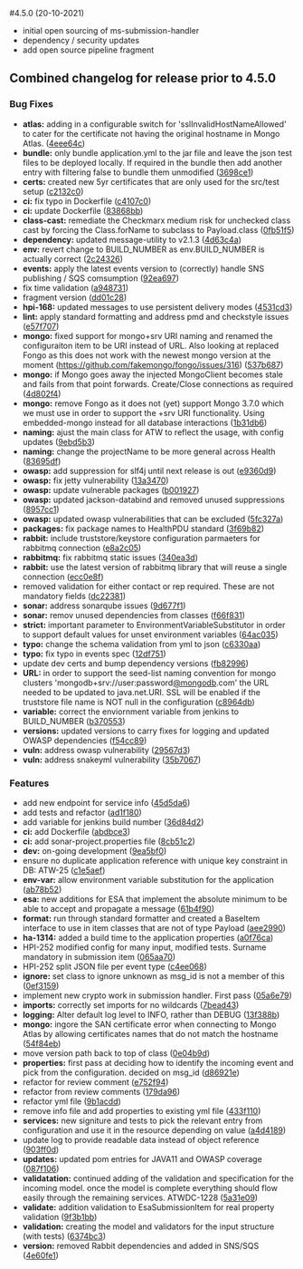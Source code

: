 #4.5.0 (20-10-2021)

* initial open sourcing of ms-submission-handler
* dependency / security updates
* add open source pipeline fragment

## Combined changelog for release prior to 4.5.0

### Bug Fixes

* **atlas:** adding in a configurable switch for 'sslInvalidHostNameAllowed' to cater for the certificate not having the original hostname in Mongo Atlas. ([4eee64c](https://gitlab.com/dwp/health/shared-components/components/ms-submission-handler/commit/4eee64c))
* **bundle:** only bundle application.yml to the jar file and leave the json test files to be deployed locally.  If required in the bundle then add another entry with filtering false to bundle them unmodified ([3698ce1](https://gitlab.com/dwp/health/shared-components/components/ms-submission-handler/commit/3698ce1))
* **certs:** created new 5yr certificates that are only used for the src/test setup ([c2132c0](https://gitlab.com/dwp/health/shared-components/components/ms-submission-handler/commit/c2132c0))
* **ci:** fix typo in Dockerfile ([c4107c0](https://gitlab.com/dwp/health/shared-components/components/ms-submission-handler/commit/c4107c0))
* **ci:** update Dockerfile ([83868bb](https://gitlab.com/dwp/health/shared-components/components/ms-submission-handler/commit/83868bb))
* **class-cast:** remediate the Checkmarx medium risk for unchecked class cast by forcing the Class.forName to subclass to Payload.class ([0fb51f5](https://gitlab.com/dwp/health/shared-components/components/ms-submission-handler/commit/0fb51f5))
* **dependency:** updated message-utility to v2.1.3 ([4d63c4a](https://gitlab.com/dwp/health/shared-components/components/ms-submission-handler/commit/4d63c4a))
* **env:** revert change to BUILD_NUMBER as env.BUILD_NUMBER is actually correct ([2c24326](https://gitlab.com/dwp/health/shared-components/components/ms-submission-handler/commit/2c24326))
* **events:** apply the latest events version to (correctly) handle SNS publishing / SQS comsumption ([92ea697](https://gitlab.com/dwp/health/shared-components/components/ms-submission-handler/commit/92ea697))
* fix time validation ([a948731](https://gitlab.com/dwp/health/shared-components/components/ms-submission-handler/commit/a948731))
* fragment version ([dd01c28](https://gitlab.com/dwp/health/shared-components/components/ms-submission-handler/commit/dd01c28))
* **hpi-168:** updated messages to use persistent delivery modes ([4531cd3](https://gitlab.com/dwp/health/shared-components/components/ms-submission-handler/commit/4531cd3))
* **lint:** apply standard formatting and address pmd and checkstyle issues ([e57f707](https://gitlab.com/dwp/health/shared-components/components/ms-submission-handler/commit/e57f707))
* **mongo:**  fixed support for mongo+srv URI naming and renamed the configuraiton item to be URI instead of URL.  Also looking at replaced Fongo as this does not work with the newest mongo version at the moment (https://github.com/fakemongo/fongo/issues/316) ([537b687](https://gitlab.com/dwp/health/shared-components/components/ms-submission-handler/commit/537b687))
* **mongo:** if Mongo goes away the injected MongoClient becomes stale and fails from that point forwards.  Create/Close connections as required ([4d802f4](https://gitlab.com/dwp/health/shared-components/components/ms-submission-handler/commit/4d802f4))
* **mongo:** remove Fongo as it does not (yet) support Mongo 3.7.0 which we must use in order to support the +srv URI functionality.  Using embedded-mongo instead for all database interactions ([1b31db6](https://gitlab.com/dwp/health/shared-components/components/ms-submission-handler/commit/1b31db6))
* **naming:** ajust the main class for ATW to reflect the usage, with config updates ([9ebd5b3](https://gitlab.com/dwp/health/shared-components/components/ms-submission-handler/commit/9ebd5b3))
* **naming:** change the projectName to be more general across Health ([83695df](https://gitlab.com/dwp/health/shared-components/components/ms-submission-handler/commit/83695df))
* **owasp:** add suppression for slf4j until next release is out ([e9360d9](https://gitlab.com/dwp/health/shared-components/components/ms-submission-handler/commit/e9360d9))
* **owasp:** fix jetty vulnerability ([13a3470](https://gitlab.com/dwp/health/shared-components/components/ms-submission-handler/commit/13a3470))
* **owasp:** update vulnerable packages ([b001927](https://gitlab.com/dwp/health/shared-components/components/ms-submission-handler/commit/b001927))
* **owasp:** updated jackson-databind and removed unused suppressions ([8957cc1](https://gitlab.com/dwp/health/shared-components/components/ms-submission-handler/commit/8957cc1))
* **owasp:** updated owasp vulnerabilities that can be excluded ([5fc327a](https://gitlab.com/dwp/health/shared-components/components/ms-submission-handler/commit/5fc327a))
* **packages:** fix package names to HealthPDU standard ([3f69b82](https://gitlab.com/dwp/health/shared-components/components/ms-submission-handler/commit/3f69b82))
* **rabbit:** include truststore/keystore configuration parmaeters for rabbitmq connection ([e8a2c05](https://gitlab.com/dwp/health/shared-components/components/ms-submission-handler/commit/e8a2c05))
* **rabbitmq:** fix rabbitmq static issues ([340ea3d](https://gitlab.com/dwp/health/shared-components/components/ms-submission-handler/commit/340ea3d))
* **rabbit:** use the latest version of rabbitmq library that will reuse a single connection ([ecc0e8f](https://gitlab.com/dwp/health/shared-components/components/ms-submission-handler/commit/ecc0e8f))
* removed validation for either contact or rep required. These are not mandatory fields ([dc22381](https://gitlab.com/dwp/health/shared-components/components/ms-submission-handler/commit/dc22381))
* **sonar:** address sonarqube issues ([9d677f1](https://gitlab.com/dwp/health/shared-components/components/ms-submission-handler/commit/9d677f1))
* **sonar:** remov unused dependencies from classes ([f66f831](https://gitlab.com/dwp/health/shared-components/components/ms-submission-handler/commit/f66f831))
* **strict:** important parameter to EnvironmentVariableSubstitutor in order to support default values for unset environment variables ([64ac035](https://gitlab.com/dwp/health/shared-components/components/ms-submission-handler/commit/64ac035))
* **typo:** change the schema validation from yml to json ([c6330aa](https://gitlab.com/dwp/health/shared-components/components/ms-submission-handler/commit/c6330aa))
* **typo:** fix typo in events spec ([12df751](https://gitlab.com/dwp/health/shared-components/components/ms-submission-handler/commit/12df751))
* update dev certs and bump dependency versions ([fb82996](https://gitlab.com/dwp/health/shared-components/components/ms-submission-handler/commit/fb82996))
* **URL:** in order to support the seed-list naming convention for mongo clusters 'mongodb+srv://user:password[@mongodb](https://github.com/mongodb).com' the URL needed to be updated to java.net.URI.  SSL will be enabled if the truststore file name is NOT null in the configuration ([c8964db](https://gitlab.com/dwp/health/shared-components/components/ms-submission-handler/commit/c8964db))
* **variable:** correct the enviornment variable from jenkins to BUILD_NUMBER ([b370553](https://gitlab.com/dwp/health/shared-components/components/ms-submission-handler/commit/b370553))
* **versions:** updated versions to carry fixes for logging and updated OWASP dependencies ([f54cc89](https://gitlab.com/dwp/health/shared-components/components/ms-submission-handler/commit/f54cc89))
* **vuln:** address owasp vulnerability ([29567d3](https://gitlab.com/dwp/health/shared-components/components/ms-submission-handler/commit/29567d3))
* **vuln:** address snakeyml vulnerability ([35b7067](https://gitlab.com/dwp/health/shared-components/components/ms-submission-handler/commit/35b7067))


### Features

* add new endpoint for service info ([45d5da6](https://gitlab.com/dwp/health/shared-components/components/ms-submission-handler/commit/45d5da6))
* add tests and refactor ([ad1f180](https://gitlab.com/dwp/health/shared-components/components/ms-submission-handler/commit/ad1f180))
* add variable for jenkins build number ([36d84d2](https://gitlab.com/dwp/health/shared-components/components/ms-submission-handler/commit/36d84d2))
* **ci:** add Dockerfile ([abdbce3](https://gitlab.com/dwp/health/shared-components/components/ms-submission-handler/commit/abdbce3))
* **ci:** add sonar-project.properties file ([8cb51c2](https://gitlab.com/dwp/health/shared-components/components/ms-submission-handler/commit/8cb51c2))
* **dev:** on-going development ([9ea5bf0](https://gitlab.com/dwp/health/shared-components/components/ms-submission-handler/commit/9ea5bf0))
* ensure no duplicate application reference with unique key constraint in DB: ATW-25 ([c1e5aef](https://gitlab.com/dwp/health/shared-components/components/ms-submission-handler/commit/c1e5aef))
* **env-var:** allow environment variable substitution for the application ([ab78b52](https://gitlab.com/dwp/health/shared-components/components/ms-submission-handler/commit/ab78b52))
* **esa:** new additions for ESA that implement the absolute minimum to be able to accept and propagate a message ([61b4f90](https://gitlab.com/dwp/health/shared-components/components/ms-submission-handler/commit/61b4f90))
* **format:** run through standard formatter and created a BaseItem interface to use in item classes that are not of type Payload ([aee2990](https://gitlab.com/dwp/health/shared-components/components/ms-submission-handler/commit/aee2990))
* **ha-1314:** added a build time to the application properties ([a0f76ca](https://gitlab.com/dwp/health/shared-components/components/ms-submission-handler/commit/a0f76ca))
* HPI-252 modified config for many input, modified tests. Surname mandatory in submission item ([065aa70](https://gitlab.com/dwp/health/shared-components/components/ms-submission-handler/commit/065aa70))
* HPI-252 split JSON file per event type ([c4ee068](https://gitlab.com/dwp/health/shared-components/components/ms-submission-handler/commit/c4ee068))
* **ignore:** set class to ignore unknown as msg_id is not a member of this ([0ef3159](https://gitlab.com/dwp/health/shared-components/components/ms-submission-handler/commit/0ef3159))
* implement new crypto work in submission handler. First pass ([05a6e79](https://gitlab.com/dwp/health/shared-components/components/ms-submission-handler/commit/05a6e79))
* **imports:** correctly set imports for no wildcards ([7bead43](https://gitlab.com/dwp/health/shared-components/components/ms-submission-handler/commit/7bead43))
* **logging:** Alter default log level to INFO, rather than DEBUG ([13f388b](https://gitlab.com/dwp/health/shared-components/components/ms-submission-handler/commit/13f388b))
* **mongo:** ingore the SAN certificate error when connecting to Mongo Atlas by allowing certificates names that do not match the hostname ([54f84eb](https://gitlab.com/dwp/health/shared-components/components/ms-submission-handler/commit/54f84eb))
* move version path back to top of class ([0e04b9d](https://gitlab.com/dwp/health/shared-components/components/ms-submission-handler/commit/0e04b9d))
* **properties:** first pass at deciding how to identify the incoming event and pick from the configuration.  decided on msg_id ([d86921e](https://gitlab.com/dwp/health/shared-components/components/ms-submission-handler/commit/d86921e))
* refactor for review comment ([e752f94](https://gitlab.com/dwp/health/shared-components/components/ms-submission-handler/commit/e752f94))
* refactor from review comments ([179da96](https://gitlab.com/dwp/health/shared-components/components/ms-submission-handler/commit/179da96))
* refactor yml file ([9b1acdd](https://gitlab.com/dwp/health/shared-components/components/ms-submission-handler/commit/9b1acdd))
* remove info file and add properties to existing yml file ([433f110](https://gitlab.com/dwp/health/shared-components/components/ms-submission-handler/commit/433f110))
* **services:** new signiture and tests to pick the relevant entry from configuration and use it in the resource depending on value ([a4d4189](https://gitlab.com/dwp/health/shared-components/components/ms-submission-handler/commit/a4d4189))
* update log to provide readable data instead of object reference ([903ff0d](https://gitlab.com/dwp/health/shared-components/components/ms-submission-handler/commit/903ff0d))
* **updates:** updated pom entries for JAVA11 and OWASP coverage ([087f106](https://gitlab.com/dwp/health/shared-components/components/ms-submission-handler/commit/087f106))
* **validatation:** continued adding of the validation and specification for the incoming model.  once the model is complete everything should flow easily through the remaining services.  ATWDC-1228 ([5a31e09](https://gitlab.com/dwp/health/shared-components/components/ms-submission-handler/commit/5a31e09))
* **validate:** addition validation to EsaSubmissionItem for real property validation ([9f3b1bb](https://gitlab.com/dwp/health/shared-components/components/ms-submission-handler/commit/9f3b1bb))
* **validation:** creating the model and validators for the input structure (with tests) ([6374bc3](https://gitlab.com/dwp/health/shared-components/components/ms-submission-handler/commit/6374bc3))
* **version:** removed Rabbit dependencies and added in SNS/SQS ([4e60fe1](https://gitlab.com/dwp/health/shared-components/components/ms-submission-handler/commit/4e60fe1))



